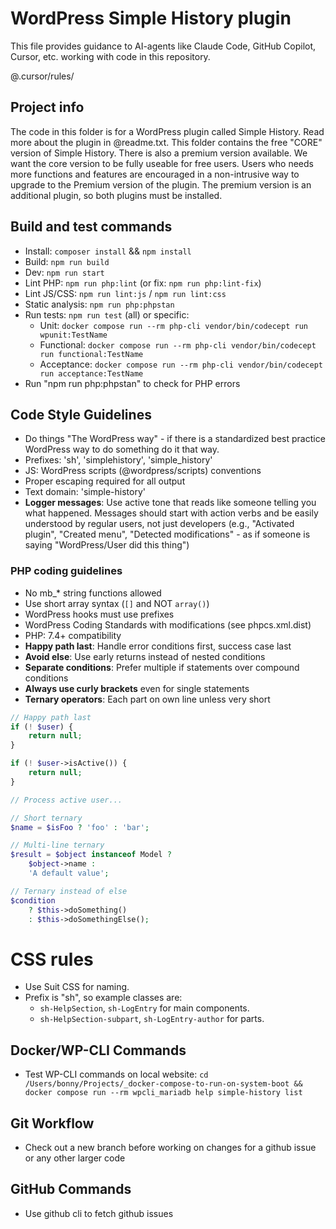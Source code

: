 # WordPress Simple History plugin

This file provides guidance to AI-agents like Claude Code, GitHub Copilot, Cursor, etc. working with code in this repository.

@.cursor/rules/

## Project info

The code in this folder is for a WordPress plugin called Simple History.
Read more about the plugin in @readme.txt.
This folder contains the free "CORE" version of Simple History. There is also a premium version available.
We want the core version to be fully useable for free users. Users who needs more functions and features are encouraged in a non-intrusive way to upgrade to the Premium version of the plugin. The premium version is an additional plugin, so both plugins must be installed.

## Build and test commands

-   Install: `composer install` && `npm install`
-   Build: `npm run build`
-   Dev: `npm run start`
-   Lint PHP: `npm run php:lint` (or fix: `npm run php:lint-fix`)
-   Lint JS/CSS: `npm run lint:js` / `npm run lint:css`
-   Static analysis: `npm run php:phpstan`
-   Run tests: `npm run test` (all) or specific:
    -   Unit: `docker compose run --rm php-cli vendor/bin/codecept run wpunit:TestName`
    -   Functional: `docker compose run --rm php-cli vendor/bin/codecept run functional:TestName`
    -   Acceptance: `docker compose run --rm php-cli vendor/bin/codecept run acceptance:TestName`
-   Run "npm run php:phpstan" to check for PHP errors

## Code Style Guidelines

-   Do things "The WordPress way" - if there is a standardized best practice WordPress way to do something do it that way.
-   Prefixes: 'sh', 'simplehistory', 'simple_history'
-   JS: WordPress scripts (@wordpress/scripts) conventions
-   Proper escaping required for all output
-   Text domain: 'simple-history'
-   **Logger messages**: Use active tone that reads like someone telling you what happened. Messages should start with action verbs and be easily understood by regular users, not just developers (e.g., "Activated plugin", "Created menu", "Detected modifications" - as if someone is saying "WordPress/User did this thing")

### PHP coding guidelines

-   No mb\_\* string functions allowed
-   Use short array syntax (`[]` and NOT `array()`)
-   WordPress hooks must use prefixes
-   WordPress Coding Standards with modifications (see phpcs.xml.dist)
-   PHP: 7.4+ compatibility
-   **Happy path last**: Handle error conditions first, success case last
-   **Avoid else**: Use early returns instead of nested conditions
-   **Separate conditions**: Prefer multiple if statements over compound conditions
-   **Always use curly brackets** even for single statements
-   **Ternary operators**: Each part on own line unless very short

```php
// Happy path last
if (! $user) {
    return null;
}

if (! $user->isActive()) {
    return null;
}

// Process active user...

// Short ternary
$name = $isFoo ? 'foo' : 'bar';

// Multi-line ternary
$result = $object instanceof Model ?
    $object->name :
    'A default value';

// Ternary instead of else
$condition
    ? $this->doSomething()
    : $this->doSomethingElse();
```

# CSS rules

-   Use Suit CSS for naming.
-   Prefix is "sh", so example classes are:
    -   `sh-HelpSection`, `sh-LogEntry` for main components.
    -   `sh-HelpSection-subpart`, `sh-LogEntry-author` for parts.

## Docker/WP-CLI Commands

-   Test WP-CLI commands on local website: `cd /Users/bonny/Projects/_docker-compose-to-run-on-system-boot && docker compose run --rm wpcli_mariadb help simple-history list`

## Git Workflow

-   Check out a new branch before working on changes for a github issue or any other larger code

## GitHub Commands

-   Use github cli to fetch github issues
